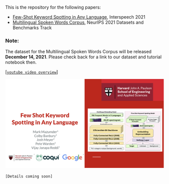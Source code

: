 This is the repository for the following papers:
* [Few-Shot Keyword Spotting in Any Language](https://www.isca-speech.org/archive/pdfs/interspeech_2021/mazumder21_interspeech.pdf), Interspeech 2021
* [Multilingual Spoken Words Corpus](https://openreview.net/pdf?id=c20jiJ5K2H), NeurIPS 2021 Datasets and Benchmarks Track

### **Note:** 
The dataset for the Multilingual Spoken Words Corpus will be released __December 14, 2021__. Please check back for a link to our dataset and tutorial notebook then.

[[`youtube video overview`](https://www.youtube.com/watch?v=1JRlJoEhYxE)]

[![](images/interspeech21_multilingual_kws.png)](https://www.youtube.com/watch?v=1JRlJoEhYxE)

`[Details coming soon]`
